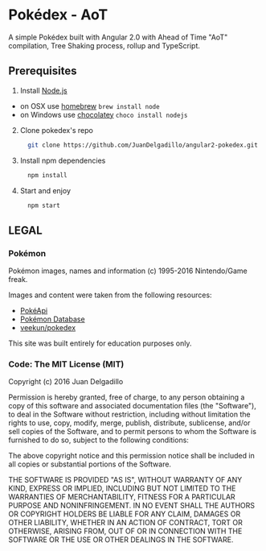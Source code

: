 # Pokédex - AoT

A simple Pokédex built with Angular 2.0 with Ahead of Time "AoT" compilation, Tree Shaking process, rollup and TypeScript.

## Prerequisites

1. Install [Node.js](http://nodejs.org)
 - on OSX use [homebrew](http://brew.sh) `brew install node`
 - on Windows use [chocolatey](https://chocolatey.org/) `choco install nodejs`

2. Clone pokedex's repo
    ```bash
      git clone https://github.com/JuanDelgadillo/angular2-pokedex.git
    ```

3. Install npm dependencies
    ```bash
      npm install
    ```
4. Start and enjoy
    ```bash
      npm start
    ```

## LEGAL

### Pokémon

Pokémon images, names and information (c) 1995-2016 Nintendo/Game freak.

Images and content were taken from the following resources:

* [PokéApi](http://pokeapi.co/)
* [Pokémon Database](http://pokemondb.net/)
* [veekun/pokedex](https://github.com/veekun/pokedex)

This site was built entirely for education purposes only.

### Code: The MIT License (MIT)

Copyright (c) 2016 Juan Delgadillo

Permission is hereby granted, free of charge, to any person obtaining a copy
of this software and associated documentation files (the "Software"), to deal
in the Software without restriction, including without limitation the rights
to use, copy, modify, merge, publish, distribute, sublicense, and/or sell
copies of the Software, and to permit persons to whom the Software is
furnished to do so, subject to the following conditions:

The above copyright notice and this permission notice shall be included in
all copies or substantial portions of the Software.

THE SOFTWARE IS PROVIDED "AS IS", WITHOUT WARRANTY OF ANY KIND, EXPRESS OR
IMPLIED, INCLUDING BUT NOT LIMITED TO THE WARRANTIES OF MERCHANTABILITY,
FITNESS FOR A PARTICULAR PURPOSE AND NONINFRINGEMENT. IN NO EVENT SHALL THE
AUTHORS OR COPYRIGHT HOLDERS BE LIABLE FOR ANY CLAIM, DAMAGES OR OTHER
LIABILITY, WHETHER IN AN ACTION OF CONTRACT, TORT OR OTHERWISE, ARISING FROM,
OUT OF OR IN CONNECTION WITH THE SOFTWARE OR THE USE OR OTHER DEALINGS IN
THE SOFTWARE.
